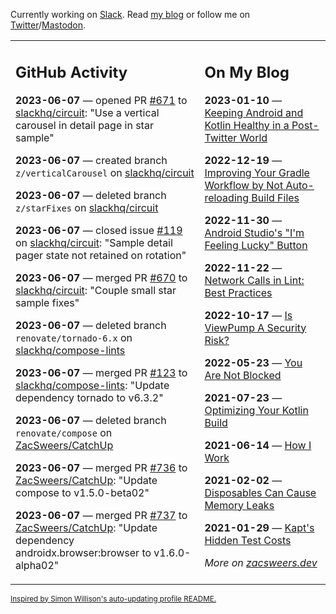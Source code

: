 Currently working on [Slack](https://slack.com/). Read [my blog](https://zacsweers.dev/) or follow me on [Twitter](https://twitter.com/ZacSweers)/[Mastodon](https://hachyderm.io/@ZacSweers).

<table><tr><td valign="top" width="60%">

## GitHub Activity
<!-- githubActivity starts -->
**2023-06-07** — opened PR [#671](https://github.com/slackhq/circuit/pull/671) to [slackhq/circuit](https://github.com/slackhq/circuit): "Use a vertical carousel in detail page in star sample"

**2023-06-07** — created branch `z/verticalCarousel` on [slackhq/circuit](https://github.com/slackhq/circuit)

**2023-06-07** — deleted branch `z/starFixes` on [slackhq/circuit](https://github.com/slackhq/circuit)

**2023-06-07** — closed issue [#119](https://github.com/slackhq/circuit/issues/119) on [slackhq/circuit](https://github.com/slackhq/circuit): "Sample detail pager state not retained on rotation"

**2023-06-07** — merged PR [#670](https://github.com/slackhq/circuit/pull/670) to [slackhq/circuit](https://github.com/slackhq/circuit): "Couple small star sample fixes"

**2023-06-07** — deleted branch `renovate/tornado-6.x` on [slackhq/compose-lints](https://github.com/slackhq/compose-lints)

**2023-06-07** — merged PR [#123](https://github.com/slackhq/compose-lints/pull/123) to [slackhq/compose-lints](https://github.com/slackhq/compose-lints): "Update dependency tornado to v6.3.2"

**2023-06-07** — deleted branch `renovate/compose` on [ZacSweers/CatchUp](https://github.com/ZacSweers/CatchUp)

**2023-06-07** — merged PR [#736](https://github.com/ZacSweers/CatchUp/pull/736) to [ZacSweers/CatchUp](https://github.com/ZacSweers/CatchUp): "Update compose to v1.5.0-beta02"

**2023-06-07** — merged PR [#737](https://github.com/ZacSweers/CatchUp/pull/737) to [ZacSweers/CatchUp](https://github.com/ZacSweers/CatchUp): "Update dependency androidx.browser:browser to v1.6.0-alpha02"
<!-- githubActivity ends -->
</td><td valign="top" width="40%">

## On My Blog
<!-- blog starts -->
**2023-01-10** — [Keeping Android and Kotlin Healthy in a Post-Twitter World](https://www.zacsweers.dev/keeping-android-healthy/)

**2022-12-19** — [Improving Your Gradle Workflow by Not Auto-reloading Build Files](https://www.zacsweers.dev/improving-your-workflow-by-not-auto-reloading-build-files/)

**2022-11-30** — [Android Studio's "I'm Feeling Lucky" Button](https://www.zacsweers.dev/android-studios-im-feeling-lucky-button/)

**2022-11-22** — [Network Calls in Lint: Best Practices](https://www.zacsweers.dev/network-calls-in-lint-best-practices/)

**2022-10-17** — [Is ViewPump A Security Risk?](https://www.zacsweers.dev/is-viewpump-a-security-risk/)

**2022-05-23** — [You Are Not Blocked](https://www.zacsweers.dev/you-are-not-blocked/)

**2021-07-23** — [Optimizing Your Kotlin Build](https://www.zacsweers.dev/optimizing-your-kotlin-build/)

**2021-06-14** — [How I Work](https://www.zacsweers.dev/how-i-work/)

**2021-02-02** — [Disposables Can Cause Memory Leaks](https://www.zacsweers.dev/disposables-can-cause-memory-leaks/)

**2021-01-29** — [Kapt's Hidden Test Costs](https://www.zacsweers.dev/kapts-hidden-test-costs/)
<!-- blog ends -->
_More on [zacsweers.dev](https://zacsweers.dev/)_
</td></tr></table>

<sub><a href="https://simonwillison.net/2020/Jul/10/self-updating-profile-readme/">Inspired by Simon Willison's auto-updating profile README.</a></sub>
